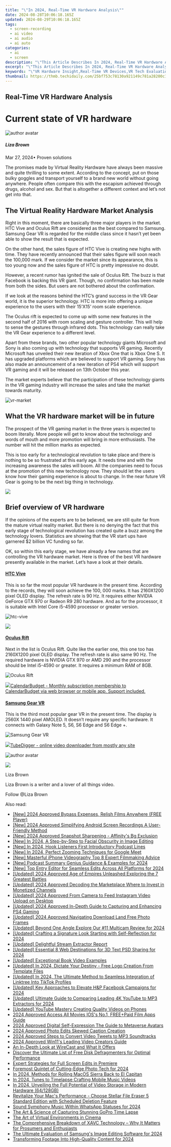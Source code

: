 ```yaml
---
title: "\"In 2024, Real-Time VR Hardware Analysis\""
date: 2024-08-28T10:06:18.165Z
updated: 2024-08-29T10:06:18.165Z
tags: 
  - screen-recording
  - ai video
  - ai audio
  - ai auto
categories: 
  - ai
  - screen
description: "\"This Article Describes In 2024, Real-Time VR Hardware Analysis\""
excerpt: "\"This Article Describes In 2024, Real-Time VR Hardware Analysis\""
keywords: "\"VR Hardware Insight,Real-Time VR Devices,VR Tech Evaluation,Live VR Equipment Review,Immediate VR Assessment,VR Gear Analysis Now,Hands-On VR Device Test\""
thumbnail: https://thmb.techidaily.com/25bf753c78130a921149c781a28200c1963f284bc6d075e275272bdd4200ee96.jpg
---
```


## Real-Time VR Hardware Analysis

# Current state of VR hardware

![author avatar](https://lh5.googleusercontent.com/-AIMmjowaFs4/AAAAAAAAAAI/AAAAAAAAABc/Y5UmwDaI7HU/s250-c-k/photo.jpg)

##### Liza Brown

 Mar 27, 2024• Proven solutions

 The promises made by Virtual Reality Hardware have always been massive and quite thrilling to some extent. According to the concept, put on those bulky goggles and transport yourself to a brand new world without going anywhere. People often compare this with the escapism achieved through drugs, alcohol and sex. But that is altogether a different context and let’s not get into that.

## The Virtual Reality Hardware Market Analysis

 Right in this moment, there are basically three major players in the market. HTC Vive and Oculus Rift are considered as the best compared to Samsung. Samsung Gear VR is regarded for the middle class since it hasn’t yet been able to show the result that is expected.

 On the other hand, the sales figure of HTC Vive is creating new highs with time. They have recently announced that their sales figure will soon reach the 100,000 mark. If we consider the market since its appearance, this is too young now and the sales figure of HTC is pretty impressive no doubt.

 However, a recent rumor has ignited the sale of Oculus Rift. The buzz is that Facebook is backing this VR giant. Though, no confirmation has been made from both the sides. But users are not bothered about the confirmation.

 If we look at the reasons behind the HTC’s grand success in the VR Gear world, it is the superior technology. HTC is more into offering a unique experience to the users with their 15’X15’ room scale experience.

 The Oculus rift is expected to come up with some new features in the second half of 2016 with room scaling and gesture controller. This will help to sense the gestures through infrared dots. This technology can really take the VR Gear experience to a different level.

 Apart from these brands, two other popular technology giants Microsoft and Sony is also coming up with technology that supports VR gaming. Recently Microsoft has unveiled their new iteration of Xbox One that is Xbox One S. It has upgraded platforms which are believed to support VR gaming. Sony has also made an announcement of a new iteration of PS4 which will support VR gaming and it will be released on 13th October this year.

 The market experts believe that the participation of these technology giants in the VR gaming industry will increase the sales and take the market towards maturity.

![ vr-market]( https://images.wondershare.com/filmora/resource/vr-market.jpg)

## What the VR hardware market will be in future

 The prospect of the VR gaming market in the three years is expected to boom literally. More people will get to know about the technology and words of mouth and more promotion will bring in more enthusiasts. The number will hit the million marks as expected.

 This is too early for a technological revolution to take place and there is nothing to be so frustrated at this early age. It needs time and with the increasing awareness the sales will boom. All the companies need to focus at the promotion of this new technology now. They should let the users know how their gaming experience is about to change. In the near future VR Gear is going to be the next big thing in technology.

<!-- affiliate ads begin -->
<a href="https://store.nero.com/order/checkout.php?PRODS=42570605&QTY=1&AFFILIATE=108875&CART=1"><img src="http://cdnwww.nero.com/nero-com-wAssets/img/banners/2023/usbXcopy/Nero_USB_x_copy_Screen_2.png" border="0"></a>
<!-- affiliate ads end -->
## Brief overview of VR hardware

 If the opinions of the experts are to be believed, we are still quite far from the mature virtual reality market. But there is no denying the fact that this early stage of technological revolution has created quite a buzz among the technology lovers. Statistics are showing that the VR start ups have garnered $2 billion VC funding so far.

 OK, so within this early stage, we have already a few names that are controlling the VR hardware market. Here is three of the best VR hardware presently available in the market. Let’s have a look at their details.

#### [HTC Vive](https://www.vive.com/  )

 This is so far the most popular VR hardware in the present time. According to the records, they will soon achieve the 100, 000 marks. It has 2160X1200 pixel OLED display. The refresh rate is 90 Hz. It requires either NVIDIA GeForce GTX 970 or Radeon R9 280 hardware. And as for the processor, it is suitable with Intel Core i5-4590 processor or greater version.

![htc-vive]( https://images.wondershare.com/filmora/resource/htc.jpg)

<!-- affiliate ads begin -->
<a href="https://store.nero.com/order/checkout.php?PRODS=42296740&QTY=1&AFFILIATE=108875&CART=1"><img src="https://www.nero.com/nero-com-wAssets/img/banners/2023/biu/Nero_BackItUp_Screen_2.webp" border="0"></a>
<!-- affiliate ads end -->
#### [Oculus Rift]( https://www.oculus.com/ )

 Next in the list is Oculus Rift. Quite like the earlier one, this one too has 2160X1200 pixel OLED display. The refresh rate is also same 90 Hz. The required hardware is NVIDIA GTX 970 or AMD 290 and the processor should be Intel i5-4590 or greater. It requires a minimum RAM of 8GB.

![Oculus Rift ](https://images.wondershare.com/filmora/resource/oculus1.jpg )

<!-- affiliate ads begin -->
<a href="https://secure.2checkout.com/order/checkout.php?PRODS=37701530&QTY=1&AFFILIATE=108875&CART=1"><img src="https://secure.avangate.com/images/merchant/6fe0c81e3f9438db11ebbfba6c5ce460/products/copy_cbLogo_with_text_blue.png" border="0">CalendarBudget - Monthly subscription membership to CalendarBudget via web browser or mobile app. Support included. </a>
<!-- affiliate ads end -->
#### [Samsung Gear VR](http://www.samsung.com/global/galaxy/gear-vr/  )

 This is the third most popular gear VR in the present time. The display is 2560X 1440 pixel AMOLED. It doesn’t require any specific hardware. It connects with Galaxy Note 5, S6, S6 Edge and S6 Edge +.

![ Samsung Gear VR](https://images.wondershare.com/filmora/resource/gear-vr-1.jpg )

<!-- affiliate ads begin -->
<a href="https://secure.2checkout.com/order/checkout.php?PRODS=4572700&QTY=1&AFFILIATE=108875&CART=1"><img src="	https://www.tubedigger.com/wp-content/uploads/2020/08/tubedigger-software-new.png" border="0">TubeDigger - online video downloader from mostly any site</a>
<!-- affiliate ads end -->
![author avatar](https://lh5.googleusercontent.com/-AIMmjowaFs4/AAAAAAAAAAI/AAAAAAAAABc/Y5UmwDaI7HU/s250-c-k/photo.jpg)

<!-- affiliate ads begin -->
<a href="https://estore.winxdvd.com/order/checkout.php?PRODS=4612444&QTY=1&AFFILIATE=108875&CART=1"><img src="https://www.winxdvd.com/affiliate/new-banner/pt-728x90.jpg" border="0"></a>
<!-- affiliate ads end -->
Liza Brown

Liza Brown is a writer and a lover of all things video.

Follow @Liza Brown


<ins class="adsbygoogle"
     style="display:block"
     data-ad-format="autorelaxed"
     data-ad-client="ca-pub-7571918770474297"
     data-ad-slot="1223367746"></ins>



<ins class="adsbygoogle"
     style="display:block"
     data-ad-client="ca-pub-7571918770474297"
     data-ad-slot="8358498916"
     data-ad-format="auto"
     data-full-width-responsive="true"></ins>


<span class="atpl-alsoreadstyle">Also read:</span>
<div><ul>
<li><a href="https://fox-links.techidaily.com/new-2024-approved-bypass-expenses-relish-films-anywhere-free-player/"><u>[New] 2024 Approved  Bypass Expenses, Relish Films Anywhere (FREE Player)</u></a></li>
<li><a href="https://visual-screen-recording.techidaily.com/new-2024-approved-simplifying-android-screen-recordings-a-user-friendly-method/"><u>[New] 2024 Approved  Simplifying Android Screen Recordings  A User-Friendly Method</u></a></li>
<li><a href="https://article-posts.techidaily.com/new-2024-approved-snapshot-sharpening-affinitys-bg-exclusion/"><u>[New] 2024 Approved  Snapshot Sharpening - Affinity's Bg Exclusion</u></a></li>
<li><a href="https://fox-links.techidaily.com/new-in-2024-a-step-by-step-to-facial-obscurity-in-image-editing/"><u>[New] In 2024, A Step-by-Step to Facial Obscurity in Image Editing</u></a></li>
<li><a href="https://fox-links.techidaily.com/new-in-2024-hook-listeners-first-introductory-podcast-lines/"><u>[New] In 2024, Hook Listeners First  Introductory Podcast Lines</u></a></li>
<li><a href="https://fox-links.techidaily.com/new-in-2024-perfect-zooming-techniques-for-google-meet/"><u>[New] In 2024, Perfect Zooming Techniques for Google Meet</u></a></li>
<li><a href="https://fox-links.techidaily.com/new-masterful-iphone-videography-top-8-expert-filmmaking-advice/"><u>[New] Masterful iPhone Videography  Top 8 Expert Filmmaking Advice</u></a></li>
<li><a href="https://fox-links.techidaily.com/new-podcast-summary-genius-guidance-and-examples-for-2024/"><u>[New] Podcast Summary Genius  Guidance & Examples for 2024</u></a></li>
<li><a href="https://fox-links.techidaily.com/new-top-entry-editor-for-seamless-edits-across-all-platforms-for-2024/"><u>[New] Top Entry Editor for Seamless Edits Across All Platforms for 2024</u></a></li>
<li><a href="https://screen-mirroring-recording.techidaily.com/updated-2024-approved-age-of-empires-unleashed-exploring-the-7-greatest-battles/"><u>[Updated] 2024 Approved  Age of Empires Unleashed  Exploring the 7 Greatest Battles</u></a></li>
<li><a href="https://eaxpv-info.techidaily.com/updated-2024-approved-decoding-the-marketplace-where-to-invest-in-monetized-channels/"><u>[Updated] 2024 Approved  Decoding the Marketplace  Where to Invest in Monetized Channels</u></a></li>
<li><a href="https://instagram-video-files.techidaily.com/updated-2024-approved-from-camera-to-feed-instagram-video-upload-on-desktop/"><u>[Updated] 2024 Approved  From Camera to Feed  Instagram Video Upload on Desktop</u></a></li>
<li><a href="https://on-screen-recording.techidaily.com/updated-2024-approved-in-depth-guide-to-capturing-and-enhancing-ps4-gaming/"><u>[Updated] 2024 Approved  In-Depth Guide to Capturing and Enhancing PS4 Gaming</u></a></li>
<li><a href="https://fox-links.techidaily.com/updated-2024-approved-navigating-download-land-free-photo-frames/"><u>[Updated] 2024 Approved  Navigating Download Land  Free Photo Frames</u></a></li>
<li><a href="https://fox-links.techidaily.com/updated-beyond-one-angle-explore-our-11-multicam-review-for-2024/"><u>[Updated] Beyond One Angle  Explore Our #11 Multicam Review for 2024</u></a></li>
<li><a href="https://facebook-video-share.techidaily.com/updated-crafting-a-signature-look-starting-with-self-reflection-for-2024/"><u>[Updated] Crafting a Signature Look  Starting with Self-Reflection for 2024</u></a></li>
<li><a href="https://fox-links.techidaily.com/updated-delightful-stream-extractor-report/"><u>[Updated] Delightful Stream Extractor Report</u></a></li>
<li><a href="https://fox-links.techidaily.com/updated-essential-8-web-destinations-for-3d-text-psd-sharing-for-2024/"><u>[Updated] Essential 8 Web Destinations for 3D Text PSD Sharing for 2024</u></a></li>
<li><a href="https://fox-links.techidaily.com/updated-exceptional-book-video-examples/"><u>[Updated] Exceptional Book Video Examples</u></a></li>
<li><a href="https://fox-links.techidaily.com/updated-in-2024-dictate-your-destiny-free-logo-creation-from-template-files/"><u>[Updated] In 2024, Dictate Your Destiny - Free Logo Creation From Template Files</u></a></li>
<li><a href="https://fox-links.techidaily.com/updated-in-2024-the-ultimate-method-to-seamless-integration-of-linktree-into-tiktok-profiles/"><u>[Updated] In 2024, The Ultimate Method to Seamless Integration of Linktree Into TikTok Profiles</u></a></li>
<li><a href="https://fox-links.techidaily.com/updated-key-approaches-to-elevate-handp-facebook-campaigns-for-2024/"><u>[Updated] Key Approaches to Elevate H&P Facebook Campaigns for 2024</u></a></li>
<li><a href="https://fox-links.techidaily.com/updated-ultimate-guide-to-comparing-leading-4k-youtube-to-mp3-extractors-for-2024/"><u>[Updated] Ultimate Guide to Comparing Leading 4K YouTube to MP3 Extractors for 2024</u></a></li>
<li><a href="https://facebook-video-share.techidaily.com/updated-youtube-mastery-creating-quality-videos-on-phones/"><u>[Updated] YouTube Mastery  Creating Quality Videos on Phones</u></a></li>
<li><a href="https://extra-hints.techidaily.com/2024-approved-access-all-movies-ioss-no1-freepluspaid-film-apps-guide/"><u>2024 Approved  Access All Movies  IOS's No.1, FREE+Paid Film Apps Guide</u></a></li>
<li><a href="https://fox-links.techidaily.com/2024-approved-digital-self-expression-the-guide-to-metaverse-avatars/"><u>2024 Approved  Digital Self-Expression  The Guide to Metaverse Avatars</u></a></li>
<li><a href="https://fox-links.techidaily.com/2024-approved-photo-edits-skewed-caption-creation/"><u>2024 Approved  Photo Edits  Skewed Caption Creation</u></a></li>
<li><a href="https://vp-tips.techidaily.com/2024-approved-steps-to-convert-video-tweets-to-mp3-soundtracks/"><u>2024 Approved  Steps to Convert Video Tweets to MP3 Soundtracks</u></a></li>
<li><a href="https://fox-links.techidaily.com/2024-approved-win11s-leading-video-creators-guide/"><u>2024 Approved  Win11's Leading Video Creators Guide</u></a></li>
<li><a href="https://vp-tips.techidaily.com/an-in-depth-look-at-wirecast-and-what-it-offers/"><u>An In-Depth Look at WireCast and What It Offers</u></a></li>
<li><a href="https://techno-recovery.techidaily.com/discover-the-ultimate-list-of-free-disk-defragmenters-for-optimal-performance/"><u>Discover the Ultimate List of Free Disk Defragmenters for Optimal Performance</u></a></li>
<li><a href="https://fox-links.techidaily.com/expert-strategies-for-full-screen-edits-in-premiere/"><u>Expert Strategies for Full Screen Edits in Premiere</u></a></li>
<li><a href="https://fox-links.techidaily.com/foremost-quintet-of-cutting-edge-photo-tech-for-2024/"><u>Foremost Quintet of Cutting-Edge Photo Tech for 2024</u></a></li>
<li><a href="https://fox-links.techidaily.com/in-2024-methods-for-rolling-macos-sierra-back-to-el-capitan/"><u>In 2024, Methods for Rolling MacOS Sierra Back to El Capitan</u></a></li>
<li><a href="https://fox-links.techidaily.com/in-2024-tunes-to-timelapse-crafting-mobile-music-videos/"><u>In 2024, Tunes to Timelapse  Crafting Mobile Music Videos</u></a></li>
<li><a href="https://fox-links.techidaily.com/in-2024-unveiling-the-full-potential-of-video-storage-in-modern-hardware-64128gb/"><u>In 2024, Unveiling the Full Potential of Video Storage in Modern Hardware (64/128GB)</u></a></li>
<li><a href="https://data-safeguard.techidaily.com/revitalize-your-macs-performance-choose-stellar-file-eraser-5-standard-edition-with-scheduled-deletion-feature/"><u>Revitalize Your Mac's Performance - Choose Stellar File Eraser 5 Standard Edition with Scheduled Deletion Feature</u></a></li>
<li><a href="https://fox-links.techidaily.com/sound-symphony-music-within-whatsapp-statuses-for-2024/"><u>Sound Symphony  Music Within WhatsApp Statuses for 2024</u></a></li>
<li><a href="https://fox-links.techidaily.com/the-art-and-science-of-capturing-stunning-gopro-time-lapse/"><u>The Art & Science of Capturing Stunning GoPro Time Lapse</u></a></li>
<li><a href="https://fox-links.techidaily.com/the-art-of-virtual-environments-in-cinema/"><u>The Art of Virtual Environments in Cinema</u></a></li>
<li><a href="https://media-tips.techidaily.com/the-comprehensive-breakdown-of-xavc-technology-why-it-matters-for-prosumers-and-enthusiasts/"><u>The Comprehensive Breakdown of XAVC Technology – Why It Matters for Prosumers and Enthusiasts</u></a></li>
<li><a href="https://fox-links.techidaily.com/the-ultimate-evaluation-of-samsungs-image-editing-software-for-2024/"><u>The Ultimate Evaluation of Samsung's Image Editing Software for 2024</u></a></li>
<li><a href="https://fox-links.techidaily.com/transforming-footage-into-high-quality-content-for-2024/"><u>Transforming Footage Into High-Quality Content for 2024</u></a></li>
</ul></div>
